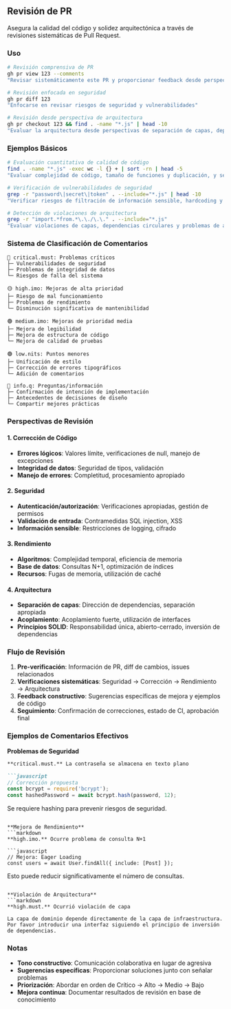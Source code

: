 ## Revisión de PR

Asegura la calidad del código y solidez arquitectónica a través de revisiones sistemáticas de Pull Request.

### Uso

```bash
# Revisión comprensiva de PR
gh pr view 123 --comments
"Revisar sistemáticamente este PR y proporcionar feedback desde perspectivas de calidad de código, seguridad y arquitectura"

# Revisión enfocada en seguridad
gh pr diff 123
"Enfocarse en revisar riesgos de seguridad y vulnerabilidades"

# Revisión desde perspectiva de arquitectura
gh pr checkout 123 && find . -name "*.js" | head -10
"Evaluar la arquitectura desde perspectivas de separación de capas, dependencias y principios SOLID"
```

### Ejemplos Básicos

```bash
# Evaluación cuantitativa de calidad de código
find . -name "*.js" -exec wc -l {} + | sort -rn | head -5
"Evaluar complejidad de código, tamaño de funciones y duplicación, y señalar mejoras"

# Verificación de vulnerabilidades de seguridad
grep -r "password\|secret\|token" . --include="*.js" | head -10
"Verificar riesgos de filtración de información sensible, hardcoding y bypass de autenticación"

# Detección de violaciones de arquitectura
grep -r "import.*from.*\.\./\.\." . --include="*.js"
"Evaluar violaciones de capas, dependencias circulares y problemas de acoplamiento"
```

### Sistema de Clasificación de Comentarios

```
🔴 critical.must: Problemas críticos
├─ Vulnerabilidades de seguridad
├─ Problemas de integridad de datos
└─ Riesgos de falla del sistema

🟡 high.imo: Mejoras de alta prioridad
├─ Riesgo de mal funcionamiento
├─ Problemas de rendimiento
└─ Disminución significativa de mantenibilidad

🟢 medium.imo: Mejoras de prioridad media
├─ Mejora de legibilidad
├─ Mejora de estructura de código
└─ Mejora de calidad de pruebas

🟢 low.nits: Puntos menores
├─ Unificación de estilo
├─ Corrección de errores tipográficos
└─ Adición de comentarios

🔵 info.q: Preguntas/información
├─ Confirmación de intención de implementación
├─ Antecedentes de decisiones de diseño
└─ Compartir mejores prácticas
```

### Perspectivas de Revisión

#### 1. Corrección de Código

- **Errores lógicos**: Valores límite, verificaciones de null, manejo de excepciones
- **Integridad de datos**: Seguridad de tipos, validación
- **Manejo de errores**: Completitud, procesamiento apropiado

#### 2. Seguridad

- **Autenticación/autorización**: Verificaciones apropiadas, gestión de permisos
- **Validación de entrada**: Contramedidas SQL injection, XSS
- **Información sensible**: Restricciones de logging, cifrado

#### 3. Rendimiento

- **Algoritmos**: Complejidad temporal, eficiencia de memoria
- **Base de datos**: Consultas N+1, optimización de índices
- **Recursos**: Fugas de memoria, utilización de caché

#### 4. Arquitectura

- **Separación de capas**: Dirección de dependencias, separación apropiada
- **Acoplamiento**: Acoplamiento fuerte, utilización de interfaces
- **Principios SOLID**: Responsabilidad única, abierto-cerrado, inversión de dependencias

### Flujo de Revisión

1. **Pre-verificación**: Información de PR, diff de cambios, issues relacionados
2. **Verificaciones sistemáticas**: Seguridad → Corrección → Rendimiento → Arquitectura
3. **Feedback constructivo**: Sugerencias específicas de mejora y ejemplos de código
4. **Seguimiento**: Confirmación de correcciones, estado de CI, aprobación final

### Ejemplos de Comentarios Efectivos

**Problemas de Seguridad**

```markdown
**critical.must.** La contraseña se almacena en texto plano

```javascript
// Corrección propuesta
const bcrypt = require('bcrypt');
const hashedPassword = await bcrypt.hash(password, 12);
```

Se requiere hashing para prevenir riesgos de seguridad.

```

**Mejora de Rendimiento**
```markdown
**high.imo.** Ocurre problema de consulta N+1

```javascript
// Mejora: Eager Loading
const users = await User.findAll({ include: [Post] });
```

Esto puede reducir significativamente el número de consultas.

```

**Violación de Arquitectura**
```markdown
**high.must.** Ocurrió violación de capa

La capa de dominio depende directamente de la capa de infraestructura.
Por favor introducir una interfaz siguiendo el principio de inversión de dependencias.
```

### Notas

- **Tono constructivo**: Comunicación colaborativa en lugar de agresiva
- **Sugerencias específicas**: Proporcionar soluciones junto con señalar problemas
- **Priorización**: Abordar en orden de Crítico → Alto → Medio → Bajo
- **Mejora continua**: Documentar resultados de revisión en base de conocimiento
